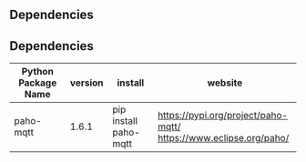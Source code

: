 


## Dependencies
## Dependencies
Python Package Name | version | install | website
------------------- | ------- | ------- | -------
paho-mqtt | 1.6.1 | pip install paho-mqtt | https://pypi.org/project/paho-mqtt/ <br /> https://www.eclipse.org/paho/    